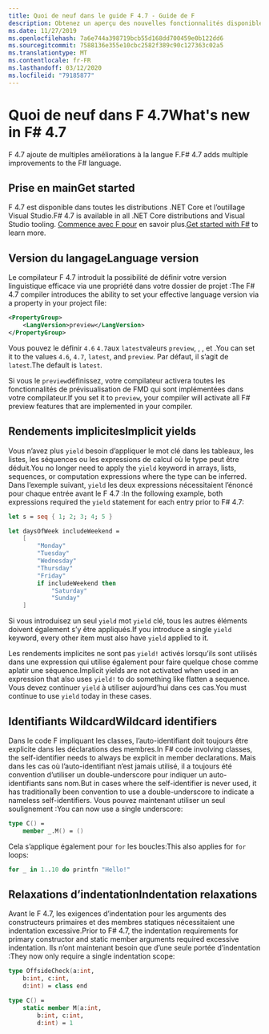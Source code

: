 ```yaml
---
title: Quoi de neuf dans le guide F 4.7 - Guide de F
description: Obtenez un aperçu des nouvelles fonctionnalités disponibles dans le F 4.7.
ms.date: 11/27/2019
ms.openlocfilehash: 7a6e744a398719bcb55d168dd700459e0b122dd6
ms.sourcegitcommit: 7588136e355e10cbc2582f389c90c127363c02a5
ms.translationtype: MT
ms.contentlocale: fr-FR
ms.lasthandoff: 03/12/2020
ms.locfileid: "79185877"
---
```

# <a name="whats-new-in-f-47"></a><span data-ttu-id="35b07-103">Quoi de neuf dans F 4.7</span><span class="sxs-lookup"><span data-stu-id="35b07-103">What's new in F# 4.7</span></span>

<span data-ttu-id="35b07-104">F 4.7 ajoute de multiples améliorations à la langue F.</span><span class="sxs-lookup"><span data-stu-id="35b07-104">F# 4.7 adds multiple improvements to the F# language.</span></span>

## <a name="get-started"></a><span data-ttu-id="35b07-105">Prise en main</span><span class="sxs-lookup"><span data-stu-id="35b07-105">Get started</span></span>

<span data-ttu-id="35b07-106">F 4.7 est disponible dans toutes les distributions .NET Core et l’outillage Visual Studio.</span><span class="sxs-lookup"><span data-stu-id="35b07-106">F# 4.7 is available in all .NET Core distributions and Visual Studio tooling.</span></span> <span data-ttu-id="35b07-107">[Commence avec F pour](../get-started/index.md) en savoir plus.</span><span class="sxs-lookup"><span data-stu-id="35b07-107">[Get started with F#](../get-started/index.md) to learn more.</span></span>

## <a name="language-version"></a><span data-ttu-id="35b07-108">Version du langage</span><span class="sxs-lookup"><span data-stu-id="35b07-108">Language version</span></span>

<span data-ttu-id="35b07-109">Le compilateur F 4.7 introduit la possibilité de définir votre version linguistique efficace via une propriété dans votre dossier de projet :</span><span class="sxs-lookup"><span data-stu-id="35b07-109">The F# 4.7 compiler introduces the ability to set your effective language version via a property in your project file:</span></span>

```xml
<PropertyGroup>
    <LangVersion>preview</LangVersion>
</PropertyGroup>
```

<span data-ttu-id="35b07-110">Vous pouvez le définir `4.6` `4.7`aux `latest`valeurs `preview`, , , et .</span><span class="sxs-lookup"><span data-stu-id="35b07-110">You can set it to the values `4.6`, `4.7`, `latest`, and `preview`.</span></span> <span data-ttu-id="35b07-111">Par défaut, il s’agit de `latest`.</span><span class="sxs-lookup"><span data-stu-id="35b07-111">The default is `latest`.</span></span>

<span data-ttu-id="35b07-112">Si vous le `preview`définissez, votre compilateur activera toutes les fonctionnalités de prévisualisation de FMD qui sont implémentées dans votre compilateur.</span><span class="sxs-lookup"><span data-stu-id="35b07-112">If you set it to `preview`, your compiler will activate all F# preview features that are implemented in your compiler.</span></span>

## <a name="implicit-yields"></a><span data-ttu-id="35b07-113">Rendements implicites</span><span class="sxs-lookup"><span data-stu-id="35b07-113">Implicit yields</span></span>

<span data-ttu-id="35b07-114">Vous n’avez plus `yield` besoin d’appliquer le mot clé dans les tableaux, les listes, les séquences ou les expressions de calcul où le type peut être déduit.</span><span class="sxs-lookup"><span data-stu-id="35b07-114">You no longer need to apply the `yield` keyword in arrays, lists, sequences, or computation expressions where the type can be inferred.</span></span> <span data-ttu-id="35b07-115">Dans l’exemple suivant, `yield` les deux expressions nécessitaient l’énoncé pour chaque entrée avant le F 4.7 :</span><span class="sxs-lookup"><span data-stu-id="35b07-115">In the following example, both expressions required the `yield` statement for each entry prior to F# 4.7:</span></span>

```fsharp
let s = seq { 1; 2; 3; 4; 5 }

let daysOfWeek includeWeekend =
    [
        "Monday"
        "Tuesday"
        "Wednesday"
        "Thursday"
        "Friday"
        if includeWeekend then
            "Saturday"
            "Sunday"
    ]
```

<span data-ttu-id="35b07-116">Si vous introduisez un seul `yield` mot `yield` clé, tous les autres éléments doivent également s’y être appliqués.</span><span class="sxs-lookup"><span data-stu-id="35b07-116">If you introduce a single `yield` keyword, every other item must also have `yield` applied to it.</span></span>

<span data-ttu-id="35b07-117">Les rendements implicites ne sont pas `yield!` activés lorsqu’ils sont utilisés dans une expression qui utilise également pour faire quelque chose comme aplatir une séquence.</span><span class="sxs-lookup"><span data-stu-id="35b07-117">Implicit yields are not activated when used in an expression that also uses `yield!` to do something like flatten a sequence.</span></span> <span data-ttu-id="35b07-118">Vous devez continuer `yield` à utiliser aujourd’hui dans ces cas.</span><span class="sxs-lookup"><span data-stu-id="35b07-118">You must continue to use `yield` today in these cases.</span></span>

## <a name="wildcard-identifiers"></a><span data-ttu-id="35b07-119">Identifiants Wildcard</span><span class="sxs-lookup"><span data-stu-id="35b07-119">Wildcard identifiers</span></span>

<span data-ttu-id="35b07-120">Dans le code F impliquant les classes, l’auto-identifiant doit toujours être explicite dans les déclarations des membres.</span><span class="sxs-lookup"><span data-stu-id="35b07-120">In F# code involving classes, the self-identifier needs to always be explicit in member declarations.</span></span> <span data-ttu-id="35b07-121">Mais dans les cas où l’auto-identifiant n’est jamais utilisé, il a toujours été convention d’utiliser un double-underscore pour indiquer un auto-identifiants sans nom.</span><span class="sxs-lookup"><span data-stu-id="35b07-121">But in cases where the self-identifier is never used, it has traditionally been convention to use a double-underscore to indicate a nameless self-identifiers.</span></span> <span data-ttu-id="35b07-122">Vous pouvez maintenant utiliser un seul soulignement :</span><span class="sxs-lookup"><span data-stu-id="35b07-122">You can now use a single underscore:</span></span>

```fsharp
type C() =
    member _.M() = ()
```

<span data-ttu-id="35b07-123">Cela s’applique également pour `for` les boucles:</span><span class="sxs-lookup"><span data-stu-id="35b07-123">This also applies for `for` loops:</span></span>

```fsharp
for _ in 1..10 do printfn "Hello!"
```

## <a name="indentation-relaxations"></a><span data-ttu-id="35b07-124">Relaxations d’indentation</span><span class="sxs-lookup"><span data-stu-id="35b07-124">Indentation relaxations</span></span>

<span data-ttu-id="35b07-125">Avant le F 4.7, les exigences d’indentation pour les arguments des constructeurs primaires et des membres statiques nécessitaient une indentation excessive.</span><span class="sxs-lookup"><span data-stu-id="35b07-125">Prior to F# 4.7, the indentation requirements for primary constructor and static member arguments required excessive indentation.</span></span> <span data-ttu-id="35b07-126">Ils n’ont maintenant besoin que d’une seule portée d’indentation :</span><span class="sxs-lookup"><span data-stu-id="35b07-126">They now only require a single indentation scope:</span></span>

```fsharp
type OffsideCheck(a:int,
    b:int, c:int,
    d:int) = class end

type C() =
    static member M(a:int,
        b:int, c:int,
        d:int) = 1
```
